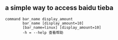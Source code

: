 a simple way to access baidu tieba
---

	command bar_name display_amount
	        bar_name [display_amount=10]
	        [bar_name=linux] [display_amount=10]
	        -h = --help 查看帮助


